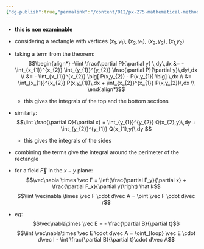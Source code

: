 ```yaml
---
{"dg-publish":true,"permalink":"/content/012/px-275-mathematical-methods/d-vector-integration/d3-green-s-theorem/px-275-d3b-proof-of-green-s-theorem/","created":"2024-11-25T10:50:32.000+00:00","updated":"2024-11-26T10:05:44.009+00:00"}
---
```


- **this is non examinable**
- considering a rectangle with vertices $(x_{1}, y_{1})$, $(x_{2},y_{1})$, $(x_{2},y_{2})$, $(x_{1,}y_{2})$
- taking a term from the theorem: 
$$\begin{align*}
	-\iint \frac{\partial P}{\partial y} \,dy\,dx &= - \int_{x_{1}}^{x_{2}} \int_{y_{1}}^{y_{2}}  \frac{\partial P}{\partial y}\,dy\,dx \\
	&= - \int_{x_{1}}^{x_{2}} \big[ P(x,y_{2}) - P(x,y_{1}) \big] \,dx \\
	&= \int_{x_{1}}^{x_{2}} P(x,y_{1})\,dx + \int_{x_{2}}^{x_{1}} P(x,y_{2})\,dx \\
\end{align*}$$
	- this gives the integrals of the top and the bottom sections
- similarly: 
$$\iint \frac{\partial Q}{\partial x} = \int_{y_{1}}^{y_{2}} Q(x_{2},y)\,dy + \int_{y_{2}}^{y_{1}} Q(x_{1},y)\,dy $$
	- this gives the integrals of the sides
- combining the terms give the integral around the perimeter of the rectangle

- for a field $\vec F$ in the $x-y$ plane: 
$$\vec\nabla \times \vec F = \left(\frac{\partial F_y}{\partial x} + \frac{\partial F_x}{\partial y}\right) \hat k$$
$$\iint \vec\nabla \times \vec F \cdot d\vec A = \oint \vec F \cdot d\vec r$$
- eg: 
$$\vec\nabla\times \vec E = - \frac{\partial B}{\partial t}$$
$$\iint \vec\nabla\times \vec E \cdot d\vec A = \oint_{loop} \vec E \cdot d\vec l - \int \frac{\partial B}{\partial t}\cdot d\vec A$$
